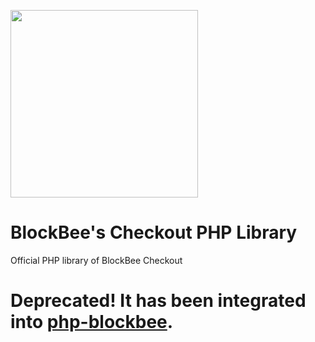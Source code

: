 [<img src="https://blockbee.io/static/assets/images/blockbee_logo_nospaces.png" width="300"/>](image.png)

# BlockBee's Checkout PHP Library
Official PHP library of BlockBee Checkout

# Deprecated! It has been integrated into [php-blockbee](https://github.com/blockbee-io/php-blockbee). 
